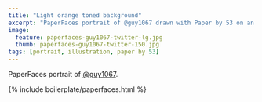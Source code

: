 ```yaml
---
title: "Light orange toned background"
excerpt: "PaperFaces portrait of @guy1067 drawn with Paper by 53 on an iPad."
image: 
  feature: paperfaces-guy1067-twitter-lg.jpg
  thumb: paperfaces-guy1067-twitter-150.jpg
tags: [portrait, illustration, paper by 53]
---
```


PaperFaces portrait of [@guy1067](http://twitter.com/guy1067).

{% include boilerplate/paperfaces.html %}